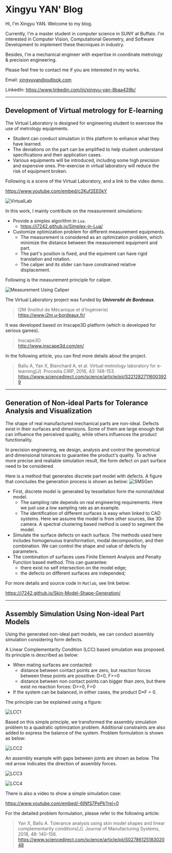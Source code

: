 # **Xingyu YAN' Blog**

Hi, I'm Xingyu YAN. Welcome to my blog.

Currently, I'm a master student in computer science in SUNY at Buffalo. I'm interested in Computer Vision, Computational Geometry, and Software Development to implement these thecniques in industry.

Besides, I'm a mechanical engineer with expertise in coordinate metrology & precision engineering.

Please feel free to contact me if you are interested in my works.

Email: <xingyuyan@outlook.com>

LinkedIn: <https://www.linkedin.com/in/xingyu-yan-8baa439b/> 


---


## Development of Virtual metrology for E-learning

The Virtual Laboratory is designed for engineering student to exercese the use of metrology equipments.
* Student can conduct simulation in this platform to enhance what they have learned.
* The deviations on the part can be amplified to help student understand specifications and their application cases.
* Various equipments will be introduced, including some high precision and expensive ones. Pre-exercise in virtual laboratory will reduce the risk of equipment broken.

Following is a scene of the Virtual Laboratory, and a link to the video demo.

<https://www.youtube.com/embed/c2Kuf2EE0kY>

![VirtualLab](\resources\VL.png)

In this work, I mainly contribute on the measurement simulations:
* Provide a simplex algorithm in ```Lua```.
    * <https://i7242.github.io/Simplex-in-Lua/>
* Customize optimization problem for different measurement equipments.
    * The measurement is considered as an optimization problem, which minimize the distance between the measurement equipment and part.
    * The part's position is fixed, and the equiment can have rigid translation and rotation.
    * The caliper and its slider can have constrained relative displacement.

Following is the measurement principle for caliper.

![Measurement Using Caliper](\resources\Caliper.png)

The Virtual Laboratory project was funded by ***Université de Bordeaux***.

> I2M (Institut de Mécanique et d'Ingénierie)  
https://www.i2m.u-bordeaux.fr/

It was developed based on Inscape3D platform (which is developed for serious games).

> Inscape3D  
http://www.inscape3d.com/en/

In the following article, you can find more details about the project.

> Ballu A, Yan X, Blanchard A, et al. Virtual metrology laboratory for e-learning[J]. Procedia CIRP, 2016, 43: 148-153.  
https://www.sciencedirect.com/science/article/pii/S2212827116003929



---

## Generation of Non-ideal Parts for Tolerance Analysis and Visualization

The shape of real manufactured mechanical parts are non-ideal. Defects exist in their surfaces and dimensions. Some of them are large enough that can influence the perceived quality, while others influences the product functionality.

In precision engineering, we design, analysis and control the geometrical and dimensional tolrances to guarantee the product's quality. To achive more precise and realiable simulation result, the form defect on part surface need to be considered.

Here is a method that generates discrete part model with defects. A figure that concludes the generation process is shown as below:
![SMSGen](\resources\SMSGen.png)

* First, discrete model is generated by tessellation form the nominal/ideal model.
    * The sampling rate depends on real engineering requirements. Here we just use a low sampling rate as an example.
    * The identification of different surfaces is easy when linked to CAD systems. Here we assume the model is from other sources, like 3D camera. A spectral clustering based method is used to segment the model.
* Simulate the surface defects on each surface. The methods used here includes homogenuous transformation, modal decomposition, and their combination. We can control the shape and value of defects by parameters.
* The combination of surfaces uses Finite Element Analysis and Penalty Function based method. This can guarantee:
    * there exist no self intersection on the model edge;
    * the defects on different surfaces are independed;
 
 For more details and source code in ```Matlab```, see link below:

 <https://i7242.github.io/Skin-Model-Shape-Generation/>



---

## Assembly Simulation Using Non-ideal Part Models

Using the generated non-ideal part models, we can conduct assembly simulation considering form defects.

A Linear Complementarity Condition (LCC) based simulation was proposed. Its principle is described as below:
* When mating surfaces are contacted:
    * distance between contact points are zero, but reaction forces between these points are possitive:
    D=0, F>=0
    * distance between non contact points can bigger than zero, but there exist no reaction forces:
    D>=0, F=0
* If the system can be balanced, in either cases, the product D*F = 0.

The principle can be explained using a figure:

![LCC1](\resources\LCC1.png)

Based on this simple principle, we transformed the assembly simulation problem to a quadratic optimization problem. Additional constraints are also added to express the balance of the system. Problem formulation is shown as below:

![LCC2](\resources\LCC2.png)

An assembly example with gaps between joints are shown as below. The red arrow indicates the direction of assembly forces.

![LCC3](\resources\LCC3.png)

![LCC4](\resources\LCC4.png)

There is also a video to show a simple simulation case:

<https://www.youtube.com/embed/-6INfS7PePk?rel=0>

For the detailed problem formulation, please refer to the following article:

> Yan X, Ballu A. Tolerance analysis using skin model shapes and linear complementarity conditions[J]. Journal of Manufacturing Systems, 2018, 48: 140-156.  
https://www.sciencedirect.com/science/article/pii/S0278612518302048

